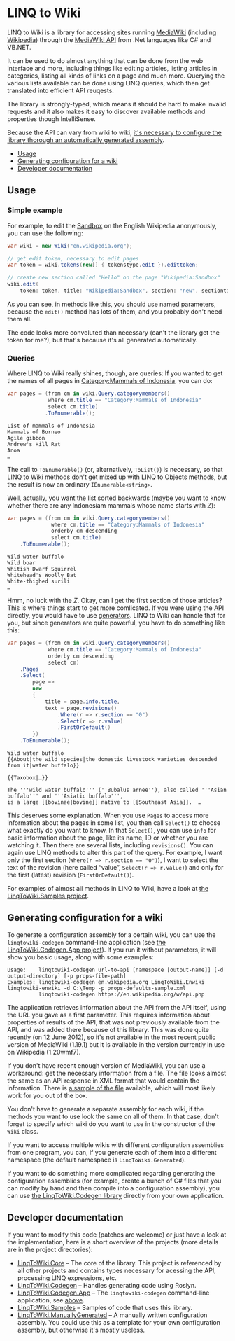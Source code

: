 LINQ to Wiki
============

LINQ to Wiki is a library for accessing sites running [MediaWiki](http://www.mediawiki.org/)
(including [Wikipedia](http://en.wikipedia.org/)) through the [MediaWiki API](https://www.mediawiki.org/wiki/API)
from .Net languages like C# and VB.NET.

It can be used to do almost anything that can be done from the web interface and more,
including things like editing articles, listing articles in categories, listing all kinds of links on a page
and much more.
Querying the various lists available can be done using LINQ queries,
which then get translated into efficient API reuqests.

The library is strongly-typed, which means it should be hard to make invalid requests
and it also makes it easy to discover available methods and properties though IntelliSense.

Because the API can vary from wiki to wiki,
[it's necessary to configure the library thorough an automatically generated assembly](#generating-configuration-for-a-wiki).

- [Usage](#usage)
- [Generating configuration for a wiki](#generating-configuration-for-a-wiki)
- [Developer documentation](#developer-documentation)


Usage
-----

### Simple example

For example, to edit the [Sandbox](http://en.wikipedia.org/wiki/Wikipedia:Sandbox) on the English Wikipedia anonymously, you can use the following:

```C#
var wiki = new Wiki("en.wikipedia.org");

// get edit token, necessary to edit pages
var token = wiki.tokens(new[] { tokenstype.edit }).edittoken;

// create new section called "Hello" on the page "Wikipedia:Sandbox"
wiki.edit(
    token: token, title: "Wikipedia:Sandbox", section: "new", sectiontitle: "Hello", text: "Hello world!");
```

As you can see, in methods like this, you should use named parameters,
because the `edit()` method has lots of them, and you probably don't need them all.

The code looks more convoluted than necessary (can't the library get the token for me?),
but that's because it's all generated automatically.

### Queries

Where LINQ to Wiki really shines, though, are queries:
If you wanted to get the names of all pages in [Category:Mammals of Indonesia](http://en.wikipedia.org/wiki/Category:Mammals_of_Indonesia),
you can do:

```C#
var pages = (from cm in wiki.Query.categorymembers()
             where cm.title == "Category:Mammals of Indonesia"
             select cm.title)
            .ToEnumerable();
```

```
List of mammals of Indonesia
Mammals of Borneo
Agile gibbon
Andrew's Hill Rat
Anoa
…
```

The call to `ToEnumerable()` (or, alternatively, `ToList()`) is necessary,
so that LINQ to Wiki methods don't get mixed up with LINQ to Objects methods, but the result is now an ordinary `IEnumerable<string>`.

Well, actually, you want the list sorted backwards (maybe you want to know whether there are any Indonesiam mammals whose name starts with *Z*):

```C#
var pages = (from cm in wiki.Query.categorymembers()
              where cm.title == "Category:Mammals of Indonesia"
              orderby cm descending 
              select cm.title)
    .ToEnumerable();
```

```
Wild water buffalo
Wild boar
Whitish Dwarf Squirrel
Whitehead's Woolly Bat
White-thighed surili
…
```

Hmm, no luck with the *Z*. Okay, can I get the first section of those articles?
This is where things start to get more comlicated. If you were using the API directly,
you would have to use [generators](http://www.mediawiki.org/wiki/API:Query#Generators).
LINQ to Wiki can handle that for you, but since generators are quite powerful,
you have to do something like this:

```C#
var pages = (from cm in wiki.Query.categorymembers()
             where cm.title == "Category:Mammals of Indonesia"
             orderby cm descending
             select cm)
    .Pages
    .Select(
        page =>
        new
        {
            title = page.info.title,
            text = page.revisions()
                .Where(r => r.section == "0")
                .Select(r => r.value)
                .FirstOrDefault()
        })
    .ToEnumerable();
```

```
Wild water buffalo
{{About|the wild species|the domestic livestock varieties descended from it|water buffalo}}

{{Taxobox|…}}

The '''wild water buffalo''' (''Bubalus arnee''), also called '''Asian buffalo''' and '''Asiatic buffalo''',
is a large [[bovinae|bovine]] native to [[Southeast Asia]].  …
```

This deserves some explanation. When you use `Pages` to access more information about the pages in some list,
you then call `Select()` to choose what exactly do you want to know.
In that `Select()`, you can use `info` for basic information about the page, like its name, ID or whether you are watching it.
Then there are several lists, including `revisions()`.
You can again use LINQ methods to alter this part of the query.
For example,
I want only the first section (`Where(r => r.section == "0")`),
I want to select the text of the revision (here called “value”, `Select(r => r.value)`)
and only for the first (latest) revision (`FirstOrDefault()`).

For examples of almost all methods in LINQ to Wiki,
have a look at [the LinqToWiki.Samples project](https://github.com/svick/LINQ-to-Wiki/blob/master/LinqToWiki.Samples/Program.cs).

Generating configuration for a wiki
-----------------------------------

To generate a configuration assembly for a certain wiki, you can use the `linqtowiki-codegen` command-line application
(see [the LinqToWiki.Codegen.App project](https://github.com/svick/LINQ-to-Wiki/tree/master/LinqToWiki.Codegen.App)).
If you run it without parameters, it will show you basic usage, along with some examples:

```
Usage:    linqtowiki-codegen url-to-api [namespace [output-name]] [-d output-directory] [-p props-file-path]
Examples: linqtowiki-codegen en.wikipedia.org LinqToWiki.Enwiki linqtowiki-enwiki -d C:\Temp -p props-defaults-sample.xml
          linqtowiki-codegen https://en.wikipedia.org/w/api.php
```

The application retrieves information about the API from the API itself,
using the URL you gave as a first parameter.
This requires information about properties of results of the API,
that was not previously available from the API, and was added there because of this library.
This was done quite recently (on 12 June 2012),
so it's not available in the most recent public version of MediaWiki (1.19.1)
but it is available in the version currently in use on Wikipedia (1.20wmf7).

If you don't have recent enough version of MediaWiki,
you can use a workaround: get the necessary information from a file.
The file looks almost the same as an API response in XML format that would contain the information.
There is [a sample of the file](https://github.com/svick/LINQ-to-Wiki/blob/master/LinqToWiki.Codegen.App/props-defaults-sample.xml)
available, which will most likely work for you out of the box.

You don't have to generate a separate assembly for each wiki,
if the methods you want to use look the same on all of them.
In that case, don't forget to specify which wiki do you want to use
in the constructor of the `Wiki` class.

If you want to access multiple wikis with different configuration assemblies
from one program, you can, if you generate each of them into a different namespace
(the default namespace is `LinqToWiki.Generated`).

If you want to do something more complicated regarding generating the configuration assemblies
(for example, create a bunch of C# files that you can modify by hand and then compile into a configuration assembly),
you can use [the LinqToWiki.Codegen library](https://github.com/svick/LINQ-to-Wiki/tree/master/LinqToWiki.Codegen) directly from your own application.

Developer documentation
-----------------------

If you want to modify this code (patches are welcome) or just have a look at the implementation,
here is a short overview of the projects (more details are in the project directories):

* [LinqToWiki.Core](https://github.com/svick/LINQ-to-Wiki/tree/master/LinqToWiki.Core)
 – The core of the library. This project is referenced by all other projects and contains types necessary for acessing the API, processing LINQ expressions, etc.
* [LinqToWiki.Codegen](https://github.com/svick/LINQ-to-Wiki/tree/master/LinqToWiki.Codegen)
 – Handles generating code using Roslyn.
* [LinqToWiki.Codegen.App](https://github.com/svick/LINQ-to-Wiki/tree/master/LinqToWiki.Codegen.App)
 – The `linqtowiki-codegen` command-line application, see [above](#generating-configuration-for-a-wiki). 
* [LinqToWiki.Samples](https://github.com/svick/LINQ-to-Wiki/tree/master/LinqToWiki.Samples)
 – Samples of code that uses this library.
* [LinqToWiki.ManuallyGenerated](https://github.com/svick/LINQ-to-Wiki/tree/master/LinqToWiki.ManuallyGenerated)
 – A manually written configuration assembly. You could use this as a template for your own configuration assembly, but otherwise it's mostly useless.
